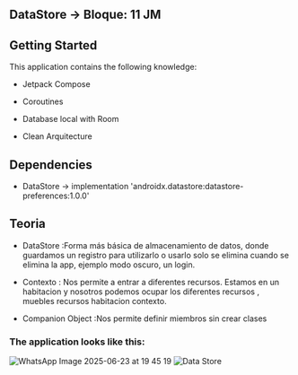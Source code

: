 ## DataStore -> Bloque: 11  JM

## Getting Started

This application contains the following knowledge:

- Jetpack Compose
  
- Coroutines

- Database local with Room

- Clean Arquitecture

## Dependencies

- DataStore ->  implementation 'androidx.datastore:datastore-preferences:1.0.0'

## Teoria

- DataStore :Forma más básica de almacenamiento de datos, donde guardamos un registro para utilizarlo o usarlo
solo se elimina cuando se elimina la app, ejemplo modo oscuro, un login.

- Contexto : Nos permite a entrar a diferentes recursos.
Estamos en un habitacion y nosotros podemos ocupar los diferentes recursos , 
muebles recursos habitacion contexto.

- Companion Object :Nos permite definir miembros sin crear clases

### The application looks like this:

![WhatsApp Image 2025-06-23 at 19 45 19](https://github.com/user-attachments/assets/45f83b11-355d-4e73-b204-eb4d5ade24cb)
![Data Store](https://github.com/user-attachments/assets/fd4e8ec8-fcdb-46c7-9c8d-8260891b0424)


